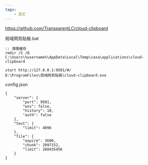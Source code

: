 ```yaml
---
tags:
    - 其它
---
```


https://github.com/TransparentLC/cloud-clipboard



局域网剪贴板.bat

```
:: 清理缓存
rmdir /S /Q C:\Users\%username%\AppData\Local\Temp\caxa\applications\cloud-clipboard

start http://127.0.0.1:9501/#/
D:\ProgramFiles\局域网剪贴板\cloud-clipboard.exe

```



config.json

```
{
    "server": {
        "port": 9501,
        "wss": false,
        "history": 10,
        "auth": false
    },
    "text": {
        "limit": 4096
    },
    "file": {
        "expire": 3600,
        "chunk": 2097152,
        "limit": 268435456
    }
}
```

